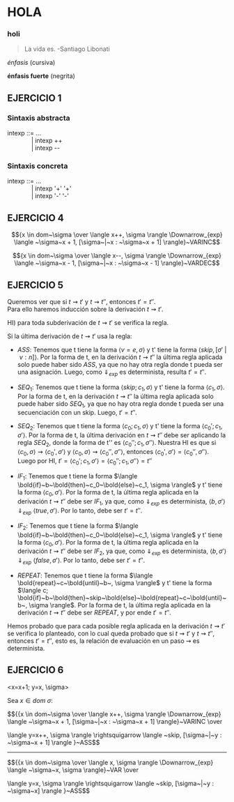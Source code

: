 # HOLA
### holi

> La vida es. -Santiago Libonati

*énfasis* (cursiva)

**énfasis fuerte** (negrita)

## EJERCICIO 1
### Sintaxis abstracta
intexp ::= ...  
$~~~~~~~~~~~~~~$| intexp ++  
$~~~~~~~~~~~~~~$| intexp --

### Sintaxis concreta
intexp ::= ...  
$~~~~~~~~~~~~~~$| intexp '+' '+'  
$~~~~~~~~~~~~~~$| intexp '-' '-'

## EJERCICIO 4

$${x \in dom~\sigma \over \langle x++, \sigma \rangle \Downarrow_{exp} \langle ~\sigma~x + 1, [\sigma~|~x : ~\sigma~x + 1] \rangle}~VARINC$$

$${x \in dom~\sigma \over \langle x--, \sigma \rangle \Downarrow_{exp} \langle ~\sigma~x - 1, [\sigma~|~x : ~\sigma~x - 1] \rangle}~VARDEC$$

## EJERCICIO 5
Queremos ver que si $t \rightsquigarrow t'$ y $t \rightsquigarrow t''$, entonces $t' = t''$.  
Para ello haremos inducción sobre la derivación $t \rightsquigarrow t'$.

HI) para toda subderivación de $t \rightsquigarrow t'$ se verifica la regla.

Si la última derivación de $t \rightsquigarrow t'$ usa la regla:

* $ASS$: Tenemos que t tiene la forma $\langle v=e, \sigma \rangle$ y t' tiene la forma $\langle skip, [\sigma'~|~v:n] \rangle$. Por la forma de t, en la derivación $t \rightsquigarrow t''$ la última regla aplicada solo puede haber sido $ASS$, ya que no hay otra regla donde t pueda ser una asignación. Luego, como $\Downarrow_{exp}$ es determinista, resulta $t'=t''$.

* $SEQ_1$: Tenemos que t tiene la forma $\langle skip; c_1, \sigma \rangle$ y t' tiene la forma $\langle c_1, \sigma \rangle$. Por la forma de t, en la derivación $t \rightsquigarrow t''$ la última regla aplicada solo puede haber sido $SEQ_1$, ya que no hay otra regla donde t pueda ser una secuenciación con un skip. Luego, $t'=t''$.

* $SEQ_2$: Tenemos que t tiene la forma $\langle c_0; c_1, \sigma \rangle$ y t' tiene la forma $\langle c_0'; c_1, \sigma' \rangle$. Por la forma de t, la última derivación en $t \rightsquigarrow t''$ debe ser aplicando la regla $SEQ_2$, donde la forma de t'' es $\langle c_0''; c_1, \sigma'' \rangle$. Nuestra HI es que si $\langle c_0, \sigma \rangle \rightsquigarrow \langle c_0', \sigma' \rangle$ y $\langle c_0, \sigma \rangle \rightsquigarrow \langle c_0'',\sigma'' \rangle$, entonces $\langle c_0', \sigma' \rangle = \langle c_0'', \sigma'' \rangle$. Luego por HI, $t' = \langle c_0'; c_1, \sigma' \rangle = \langle c_0''; c_1, \sigma'' \rangle = t''$

* $IF_1$: Tenemos que t tiene la forma $\langle \bold{if}~b~\bold{then}~c_0~\bold{else}~c_1, \sigma \rangle$ y t' tiene la forma $\langle c_0, \sigma' \rangle$. Por la forma de t, la última regla aplicada en la derivación $t \rightsquigarrow t''$ debe ser $IF_1$, ya que, como $\Downarrow_{exp}$ es determinista, $\langle b, \sigma' \rangle$ $\Downarrow_{exp}$ $\langle true, \sigma' \rangle$. Por lo tanto, debe ser $t'=t''$.

* $IF_2$: Tenemos que t tiene la forma $\langle \bold{if}~b~\bold{then}~c_0~\bold{else}~c_1, \sigma \rangle$ y t' tiene la forma $\langle c_0, \sigma' \rangle$. Por la forma de t, la última regla aplicada en la derivación $t \rightsquigarrow t''$ debe ser $IF_2$, ya que, como $\Downarrow_{exp}$ es determinista, $\langle b, \sigma' \rangle$ $\Downarrow_{exp}$ $\langle false, \sigma' \rangle$. Por lo tanto, debe ser $t'=t''$.

* $REPEAT$: Tenemos que t tiene la forma $\langle \bold{repeat}~c~\bold{until}~b~, \sigma \rangle$ y t' tiene la forma $\langle c; \bold{if}~b~\bold{then}~skip~\bold{else}~\bold{repeat}~c~\bold{until}~b~, \sigma \rangle$. Por la forma de t, la última regla aplicada en la derivación $t \rightsquigarrow t''$ debe ser $REPEAT$, y por ende $t'=t''$.

Hemos probado que para cada posible regla aplicada en la derivación $t \rightsquigarrow t'$ se verifica lo planteado, con lo cual queda probado que si $t \rightsquigarrow t'$ y $t \rightsquigarrow t''$, entonces $t' = t''$, esto es, la relación de evaluación en un paso $\rightsquigarrow$ es determinista.

## EJERCICIO 6

<x=x+1; y=x, \sigma>

Sea $x \in dom~\sigma:$


$${{x \in dom~\sigma 
\over 
\langle x++, \sigma \rangle \Downarrow_{exp} \langle ~\sigma~x + 1, [\sigma~|~x : ~\sigma~x + 1] \rangle}~VARINC
\over

\langle y=x++, \sigma \rangle \rightsquigarrow \langle ~skip, [\sigma~|~y : ~\sigma~x + 1] \rangle
}~ASS$$


---


$${{x \in dom~\sigma 
\over 
\langle x, \sigma \rangle \Downarrow_{exp} \langle ~\sigma~x, \sigma \rangle}~VAR
\over

\langle y=x, \sigma \rangle \rightsquigarrow \langle ~skip, [\sigma~|~y : ~\sigma~x] \rangle
}~ASS$$